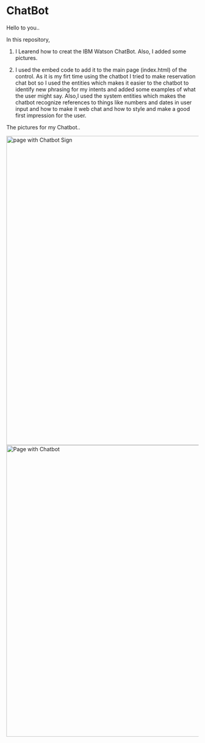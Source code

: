# ChatBot

Hello to you..

In this repository, 

1. I Learend how to creat the IBM Watson ChatBot. Also, I added some pictures.

2. I used the embed code to add it to the main page (index.html) of the control. As it is my firt time using the chatbot I tried to make reservation chat bot so I used the entities which makes it easier to the chatbot to identify new phrasing for my intents and added some examples of what the user might say. Also,I used the system entities which makes the chatbot recognize references to things like numbers and dates in user input and how to make it web chat and how to style and make a good first impression for the user.

The pictures for my Chatbot..

<img width="807" alt="page with Chatbot Sign" src="https://user-images.githubusercontent.com/86008612/124656277-a42a3180-dea9-11eb-8160-fe6c992152b0.png">
<img width="761" alt="Page with Chatbot" src="https://user-images.githubusercontent.com/86008612/124656282-a55b5e80-dea9-11eb-864e-265d3a80fe8d.png">





